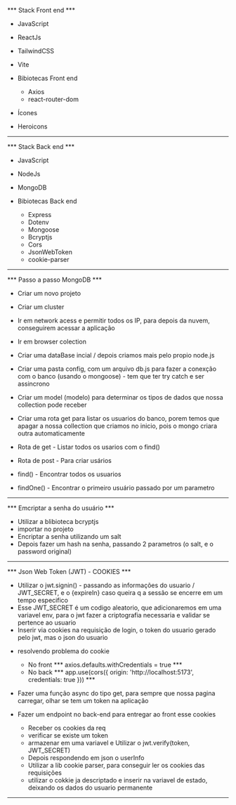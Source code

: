 *** Stack Front end ***
 - JavaScript
 - ReactJs
 - TailwindCSS
 - Vite

 - Bibiotecas Front end
   - Axios
   - react-router-dom

 - Ícones
  - Heroicons

-----------------------------------------------------------------------------

*** Stack Back end ***
 - JavaScript
 - NodeJs
 - MongoDB

 - Bibiotecas Back end
   - Express
   - Dotenv
   - Mongoose
   - Bcryptjs
   - Cors
   - JsonWebToken
   - cookie-parser

-----------------------------------------------------------------------------


*** Passo a passo MongoDB ***
 - Criar um novo projeto
 - Criar um cluster
 - Ir em network acess e permitir todos os IP, para depois da nuvem, conseguirem acessar a aplicação
 - Ir em browser colection
 - Criar uma dataBase incial / depois criamos mais pelo propio node.js
 - Criar uma pasta config, com um arquivo db.js para fazer a conexção com o banco (usando o mongoose) - tem que ter try catch e ser assincrono
 - Criar um model (modelo) para determinar os tipos de dados que nossa collection pode receber
 - Criar uma rota get para listar os usuarios do banco, porem temos que apagar a nossa collection que criamos no inicio, pois o mongo criara outra automaticamente

 - Rota de get - Listar todos os usarios com o find()
 - Rota de post - Para criar usários 

 - find() - Encontrar todos os usuarios
 - findOne() - Encontrar o primeiro usuário passado por um parametro

 -----------------------------------------------------------------------------


 *** Emcriptar a senha do usuário ***
  - Utilizar a blibioteca bcryptjs
  - importar no projeto
  - Encriptar a senha utilizando um salt 
  - Depois fazer um hash na senha, passando 2 parametros (o salt, e o password original)


 -----------------------------------------------------------------------------


 *** Json Web Token (JWT)  -  COOKIES ***
   - Utilizar o jwt.signin() - passando as informações do usuario / JWT_SECRET, e o {expireIn} caso queira q a sessão se encerre em um tempo especifico
   - Esse JWT_SECRET é um codigo aleatorio, que adicionaremos em uma variavel env, para o jwt fazer a criptografia necessaria e validar se pertence ao usuario
   - Inserir via cookies na requisição de login, o token do usuario gerado pelo jwt, mas o json do usuario

   * resolvendo problema do cookie
     - No front *** axios.defaults.withCredentials = true ***
     - No back *** app.use(cors({ origin: 'http://localhost:5173', credentials: true })) ***

   * Fazer uma função async do tipo get, para sempre que nossa pagina carregar, olhar se tem um token na aplicação

   * Fazer um endpoint no back-end para entregar ao front esse cookies
     - Receber os cookies da req
     - verificar se existe um token
     - armazenar em uma variavel e Utilizar o jwt.verify(token, JWT_SECRET)
     - Depois respondendo em json o userInfo
     - Utilizar a lib cookie parser, para conseguir ler os cookies das requisições
     - utilizar o cokkie ja descriptado e inserir na variavel de estado, deixando os dados do usuario permanente

  -----------------------------------------------------------------------------